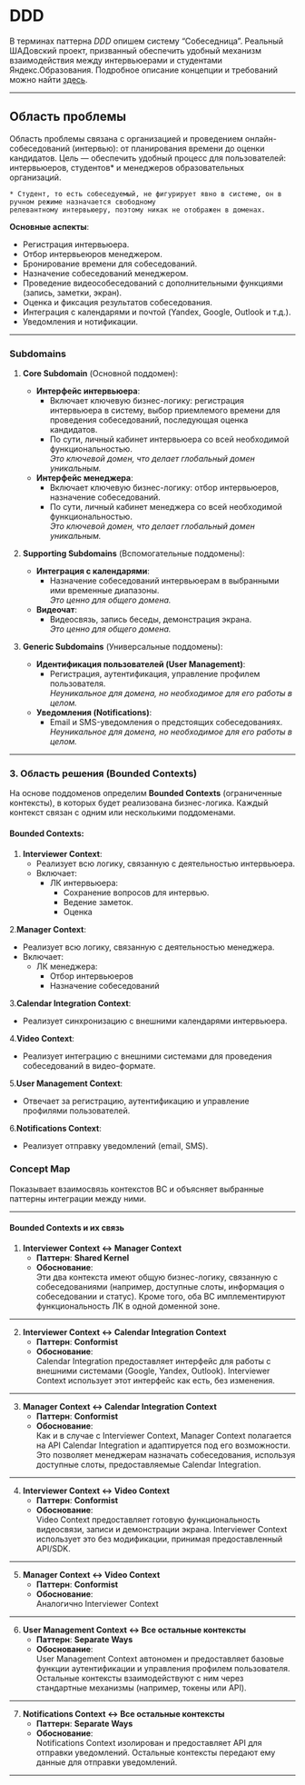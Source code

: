 # DDD
В терминах паттерна *DDD* опишем систему “Собеседница”. 
Реальный ШАДовский проект, призванный обеспечить удобный механизм взаимодействия 
между интервьюерами и студентами Яндекс.Образования. 
Подробное описание концепции и требований можно найти [здесь](https://docs.google.com/document/d/1p0lhc1GqvP_zA_y3MP1UXlS3f8mnrTkkvI0Ie8yvv98/edit?tab=t.0).


---

## Область проблемы

Область проблемы связана с организацией и проведением онлайн-собеседований (интервью): от планирования времени до оценки кандидатов. 
Цель — обеспечить удобный процесс для пользователей: интервьюеров, студентов* и менеджеров образовательных организаций.

```
* Студент, то есть собеседуемый, не фигурирует явно в системе, он в ручном режиме назначается свободному 
релевантному интервьюеру, поэтому никак не отображен в доменах.
```

**Основные аспекты**:
- Регистрация интервьюера.
- Отбор интервьеюров менеджером.
- Бронирование времени для собеседований.
- Назначение собеседований менеджером.
- Проведение видеособеседований с дополнительными функциями (запись, заметки, экран).
- Оценка и фиксация результатов собеседования.
- Интеграция с календарями и почтой (Yandex, Google, Outlook и т.д.).
- Уведомления и нотификации.

---

### Subdomains

1. **Core Subdomain** (Основной поддомен):
   - **Интерфейс интервьюера**:
     - Включает ключевую бизнес-логику: регистрация интервьюера в систему,
       выбор приемлемого времени для проведения собеседований, последующая оценка кандидатов. 
     - По сути, личный кабинет интервьюера со всей необходимой функциональностью.  
       _Это ключевой домен, что делает глобальный домен уникальным._
   - **Интерфейс менеджера**:
     - Включает ключевую бизнес-логику: отбор интервьюеров, назначение собеседований.
     - По сути, личный кабинет менеджера со всей необходимой функциональностью.  
       _Это ключевой домен, что делает глобальный домен уникальным._

     
2. **Supporting Subdomains** (Вспомогательные поддомены):
   - **Интеграция с календарями**:
     - Назначение собеседований интервьюерам в выбранными ими временные диапазоны.  
    _Это ценно для общего домена._
   - **Видеочат**:
     - Видеосвязь, запись беседы, демонстрация экрана.  
     _Это ценно для общего домена._


3. **Generic Subdomains** (Универсальные поддомены):
   - **Идентификация пользователей (User Management)**:
     - Регистрация, аутентификация, управление профилем пользователя.  
       _Неуникальное для домена, но необходимое для его работы в целом._
   - **Уведомления (Notifications)**:
     - Email и SMS-уведомления о предстоящих собеседованиях.  
       _Неуникальное для домена, но необходимое для его работы в целом._

---

### **3. Область решения (Bounded Contexts)**

На основе поддоменов определим **Bounded Contexts** (ограниченные контексты), в которых будет реализована бизнес-логика. Каждый контекст связан с одним или несколькими поддоменами.

#### Bounded Contexts:

1. **Interviewer Context**:
   - Реализует всю логику, связанную с деятельностью интервьюера.
   - Включает:
     - ЛК интервьюера:
       - Сохранение вопросов для интервью.
       - Ведение заметок.
       - Оценка

2.**Manager Context**:
   - Реализует всю логику, связанную с деятельностью менеджера.
   - Включает:
     - ЛК менеджера:
       - Отбор интервьюеров
       - Назначение собеседований

3.**Calendar Integration Context**:
   - Реализует синхронизацию с внешними календарями интервьюера.

4.**Video Context**:
   - Реализует интеграцию с внешними системами для проведения собеседований в видео-формате.

5.**User Management Context**:
   - Отвечает за регистрацию, аутентификацию и управление профилями пользователей.

6.**Notifications Context**:
   - Реализует отправку уведомлений (email, SMS).


### Concept Map
Показывает взаимосвязь контекстов BC и объясняет выбранные паттерны интеграции между ними.  

---

#### **Bounded Contexts и их связь**

1. **Interviewer Context ↔ Manager Context**  
   - **Паттерн**: **Shared Kernel**  
   - **Обоснование**:  
     Эти два контекста имеют общую бизнес-логику, связанную с собеседованиями (например, доступные слоты, информация о собеседовании и статус). 
     Кроме того, оба BC имплементируют функциональность ЛК в одной доменной зоне.

---

2. **Interviewer Context ↔ Calendar Integration Context**  
   - **Паттерн**: **Conformist**  
   - **Обоснование**:  
     Calendar Integration предоставляет интерфейс для работы с внешними системами (Google, Yandex, Outlook). 
     Interviewer Context использует этот интерфейс как есть, без изменения. 

---

3. **Manager Context ↔ Calendar Integration Context**  
   - **Паттерн**: **Conformist**  
   - **Обоснование**:  
     Как и в случае с Interviewer Context, Manager Context полагается на API Calendar Integration и адаптируется под его возможности. 
     Это позволяет менеджерам назначать собеседования, используя доступные слоты, предоставляемые Calendar Integration.

---

4. **Interviewer Context ↔ Video Context**  
   - **Паттерн**: **Conformist**  
   - **Обоснование**:  
     Video Context предоставляет готовую функциональность видеосвязи, записи и демонстрации экрана. 
     Interviewer Context использует это без модификации, принимая предоставленный API/SDK. 
---

5. **Manager Context ↔ Video Context**  
   - **Паттерн**: **Conformist**  
   - **Обоснование**:  
     Аналогично Interviewer Context
---

6. **User Management Context ↔ Все остальные контексты**  
   - **Паттерн**: **Separate Ways**  
   - **Обоснование**:  
     User Management Context автономен и предоставляет базовые функции аутентификации и управления профилем пользователя. 
     Остальные контексты взаимодействуют с ним через стандартные механизмы (например, токены или API).
---

7. **Notifications Context ↔ Все остальные контексты**  
   - **Паттерн**: **Separate Ways**  
   - **Обоснование**:  
     Notifications Context изолирован и предоставляет API для отправки уведомлений. Остальные контексты передают ему данные для отправки уведомлений. 

---
